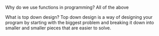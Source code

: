 Why do we use functions in programming?
All of the above

What is top down design?
Top down design is a way of designing your program by starting with the biggest problem and breaking it down into smaller and smaller pieces that are easier to solve.

